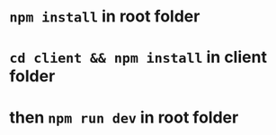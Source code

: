 # `npm install` in root folder
# `cd client && npm install` in client folder
# then `npm run dev` in root folder